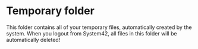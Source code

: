 Temporary folder
========

This folder contains all of your temporary files, automatically created by the system. 
When you logout from System42, all files in this folder will be automatically deleted!